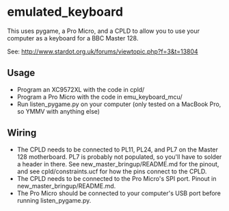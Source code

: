 emulated_keyboard
=================

This uses pygame, a Pro Micro, and a CPLD to allow you to use your computer as a
keyboard for a BBC Master 128.

See: http://www.stardot.org.uk/forums/viewtopic.php?f=3&t=13804

Usage
-----

- Program an XC9572XL with the code in cpld/
- Program a Pro Micro with the code in emu_keyboard_mcu/
- Run listen_pygame.py on your computer (only tested on a MacBook Pro, so YMMV with anything else)

Wiring
------

- The CPLD needs to be connected to PL11, PL24, and PL7 on the Master 128 motherboard.  PL7 is probably not populated, so you'll have to solder a header in there.  See new_master_bringup/README.md for the pinout, and see cpld/constraints.ucf for how the pins connect to the CPLD.
- The CPLD needs to be connected to the Pro Micro's SPI port.  Pinout in new_master_bringup/README.md.
- The Pro Micro should be connected to your computer's USB port before running listen_pygame.py.
